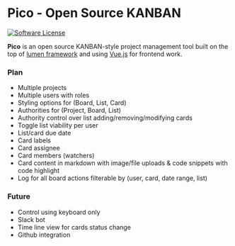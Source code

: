 # Pico - Open Source KANBAN

[![Software License](https://img.shields.io/badge/license-MIT-brightgreen.svg?style=flat-square)](LICENSE)

**Pico** is an open source KANBAN-style project management tool built on the top of [lumen framework](https://github.com/laravel/lumen) and using [Vue.js](https://github.com/vuejs/vue) for frontend work.

### Plan

- Multiple projects
- Multiple users with roles
- Styling options for (Board, List, Card)
- Authorities for (Project, Board, List)
- Authority control over list adding/removing/modifying cards
- Toggle list viability per user
- List/card due date
- Card labels
- Card assignee
- Card members (watchers)
- Card content in markdown with image/file uploads & code snippets with code highlight
- Log for all board actions filterable by (user, card, date range, list)

### Future

- Control using keyboard only
- Slack bot
- Time line view for cards status change
- Github integration